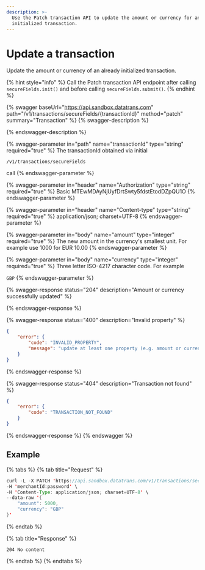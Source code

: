 ```yaml
---
description: >-
  Use the Patch transaction API to update the amount or currency for an already
  initialized transaction.
---
```


# Update a transaction

Update the amount or currency of an already initialized transaction.

{% hint style="info" %}
Call the Patch transaction API endpoint after calling `secureFields.init()` and before calling `secureFields.submit()`.
{% endhint %}

{% swagger baseUrl="https://api.sandbox.datatrans.com" path="/v1/transactions/secureFields/{transactionId}" method="patch" summary="Transaction" %}
{% swagger-description %}

{% endswagger-description %}

{% swagger-parameter in="path" name="transactionId" type="string" required="true" %}
The transactionId obtained via initial

`/v1/transactions/secureFields`

call
{% endswagger-parameter %}

{% swagger-parameter in="header" name="Authorization" type="string" required="true" %}
Basic MTEwMDAyNjUyfDrtSwty5fdstEtodDZpQU1O
{% endswagger-parameter %}

{% swagger-parameter in="header" name="Content-type" type="string" required="true" %}
application/json; charset=UTF-8
{% endswagger-parameter %}

{% swagger-parameter in="body" name="amount" type="integer" required="true" %}
The new amount in the currency's smallest unit. For example use 1000 for EUR 10.00
{% endswagger-parameter %}

{% swagger-parameter in="body" name="currency" type="integer" required="true" %}
Three letter ISO-4217 character code. For example

`GBP`
{% endswagger-parameter %}

{% swagger-response status="204" description="Amount or currency successfully updated" %}

{% endswagger-response %}

{% swagger-response status="400" description="Invalid property" %}
```json
{
    "error": {
        "code": "INVALID_PROPERTY",
        "message": "update at least one property (e.g. amount or currency)"
    }
}
```
{% endswagger-response %}

{% swagger-response status="404" description="Transaction not found" %}
```json
{
    "error": {
        "code": "TRANSACTION_NOT_FOUND"
    }
}
```
{% endswagger-response %}
{% endswagger %}

## Example

{% tabs %}
{% tab title="Request" %}
```java
curl -L -X PATCH 'https://api.sandbox.datatrans.com/v1/transactions/secureFields/201110094904976728' \
-H 'merchantId:password' \
-H 'Content-Type: application/json; charset=UTF-8' \
--data-raw '{
    "amount": 5000,
    "currency": "GBP"
}'
```
{% endtab %}

{% tab title="Response" %}
```
204 No content
```
{% endtab %}
{% endtabs %}

